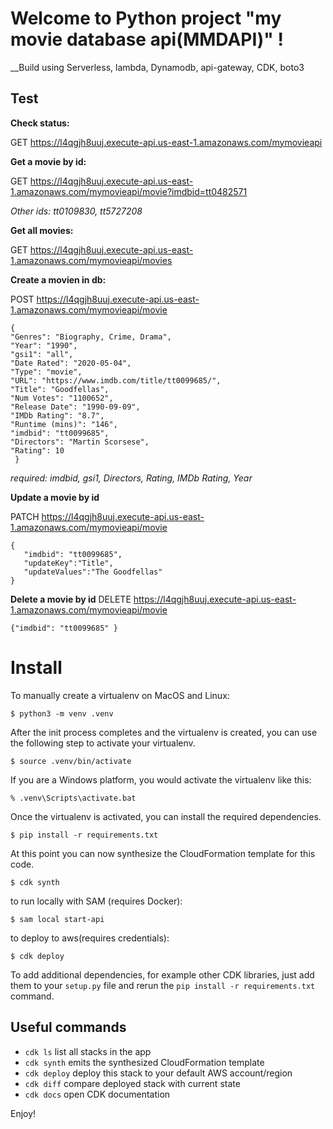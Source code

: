 # Welcome to Python project "my movie database api(MMDAPI)" !

__Build using Serverless, lambda, Dynamodb, api-gateway, CDK, boto3
## Test

__Check status:__

GET https://l4qgjh8uuj.execute-api.us-east-1.amazonaws.com/mymovieapi 

__Get a movie by id:__

GET https://l4qgjh8uuj.execute-api.us-east-1.amazonaws.com/mymovieapi/movie?imdbid=tt0482571 

_Other ids: tt0109830, tt5727208_

__Get all movies:__

GET https://l4qgjh8uuj.execute-api.us-east-1.amazonaws.com/mymovieapi/movies 

__Create a movien in db:__

POST https://l4qgjh8uuj.execute-api.us-east-1.amazonaws.com/mymovieapi/movie 

```
{ 
"Genres": "Biography, Crime, Drama", 
"Year": "1990", 
"gsi1": "all", 
"Date Rated": "2020-05-04", 
"Type": "movie", 
"URL": "https://www.imdb.com/title/tt0099685/", 
"Title": "Goodfellas", 
"Num Votes": "1100652", 
"Release Date": "1990-09-09", 
"IMDb Rating": "8.7", 
"Runtime (mins)": "146", 
"imdbid": "tt0099685", 
"Directors": "Martin Scorsese", 
"Rating": 10
 }
 ```

_required: imdbid, gsi1, Directors, Rating,  IMDb Rating, Year_

__Update a movie by id__

PATCH  https://l4qgjh8uuj.execute-api.us-east-1.amazonaws.com/mymovieapi/movie

 ```
{
    "imdbid": "tt0099685",
    "updateKey":"Title",
    "updateValues":"The Goodfellas"
}
 ```

__Delete a movie by id__
DELETE https://l4qgjh8uuj.execute-api.us-east-1.amazonaws.com/mymovieapi/movie
 ```
{"imdbid": "tt0099685" }
 ```

# Install

To manually create a virtualenv on MacOS and Linux:

```
$ python3 -m venv .venv
```

After the init process completes and the virtualenv is created, you can use the following
step to activate your virtualenv.

```
$ source .venv/bin/activate
```

If you are a Windows platform, you would activate the virtualenv like this:

```
% .venv\Scripts\activate.bat
```

Once the virtualenv is activated, you can install the required dependencies.

```
$ pip install -r requirements.txt
```

At this point you can now synthesize the CloudFormation template for this code.

```
$ cdk synth
```

to run locally with SAM (requires Docker):

```
$ sam local start-api
```

to deploy to aws(requires credentials):

```
$ cdk deploy
```

To add additional dependencies, for example other CDK libraries, just add
them to your `setup.py` file and rerun the `pip install -r requirements.txt`
command.

## Useful commands

 * `cdk ls`          list all stacks in the app
 * `cdk synth`       emits the synthesized CloudFormation template
 * `cdk deploy`      deploy this stack to your default AWS account/region
 * `cdk diff`        compare deployed stack with current state
 * `cdk docs`        open CDK documentation

Enjoy!
